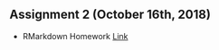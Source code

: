 ## Assignment 2 (October 16th, 2018)
- RMarkdown Homework [Link](https://mef-bda503.github.io/pj18-baysalu/RMarkdown_Homework.html) 
